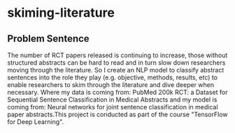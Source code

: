 # skiming-literature

## Problem Sentence
The number of RCT papers released is continuing to increase, those without structured abstracts can be hard to read and in turn slow down researchers moving through the literature. So I create an NLP model to classify abstract sentences into the role they play (e.g. objective, methods, results, etc) to enable researchers to skim through the literature and dive deeper when necessary. Where my data is coming from: PubMed 200k RCT: a Dataset for Sequential Sentence Classification in Medical Abstracts and my model is coming from: Neural networks for joint sentence classification in medical paper abstracts.This project is conducted as part of the course "TensorFlow for Deep Learning".
